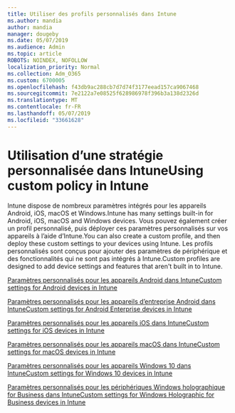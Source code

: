 ```yaml
---
title: Utiliser des profils personnalisés dans Intune
ms.author: mandia
author: mandia
manager: dougeby
ms.date: 05/07/2019
ms.audience: Admin
ms.topic: article
ROBOTS: NOINDEX, NOFOLLOW
localization_priority: Normal
ms.collection: Adm_O365
ms.custom: 6700005
ms.openlocfilehash: f43db9ac288cb7d7d74f3177eead157ca9067468
ms.sourcegitcommit: 7e2122a7e08525f628986978f396b3a138d2326d
ms.translationtype: MT
ms.contentlocale: fr-FR
ms.lasthandoff: 05/07/2019
ms.locfileid: "33661628"
---
```

# <a name="using-custom-policy-in-intune"></a><span data-ttu-id="b328d-102">Utilisation d’une stratégie personnalisée dans Intune</span><span class="sxs-lookup"><span data-stu-id="b328d-102">Using custom policy in Intune</span></span>

<span data-ttu-id="b328d-103">Intune dispose de nombreux paramètres intégrés pour les appareils Android, iOS, macOS et Windows.</span><span class="sxs-lookup"><span data-stu-id="b328d-103">Intune has many settings built-in for Android, iOS, macOS and Windows devices.</span></span> <span data-ttu-id="b328d-104">Vous pouvez également créer un profil personnalisé, puis déployer ces paramètres personnalisés sur vos appareils à l’aide d’Intune.</span><span class="sxs-lookup"><span data-stu-id="b328d-104">You can also create a custom profile, and then deploy these custom settings to your devices using Intune.</span></span> <span data-ttu-id="b328d-105">Les profils personnalisés sont conçus pour ajouter des paramètres de périphérique et des fonctionnalités qui ne sont pas intégrés à Intune.</span><span class="sxs-lookup"><span data-stu-id="b328d-105">Custom profiles are designed to add device settings and features that aren't built in to Intune.</span></span>

[<span data-ttu-id="b328d-106">Paramètres personnalisés pour les appareils Android dans Intune</span><span class="sxs-lookup"><span data-stu-id="b328d-106">Custom settings for Android devices in Intune</span></span>](https://docs.microsoft.com/intune/custom-settings-android)

[<span data-ttu-id="b328d-107">Paramètres personnalisés pour les appareils d’entreprise Android dans Intune</span><span class="sxs-lookup"><span data-stu-id="b328d-107">Custom settings for Android Enterprise devices in Intune</span></span>](https://docs.microsoft.com/intune/custom-settings-android-for-work)

[<span data-ttu-id="b328d-108">Paramètres personnalisés pour les appareils iOS dans Intune</span><span class="sxs-lookup"><span data-stu-id="b328d-108">Custom settings for iOS devices in Intune</span></span>](https://docs.microsoft.com/intune/custom-settings-ios)

[<span data-ttu-id="b328d-109">Paramètres personnalisés pour les appareils macOS dans Intune</span><span class="sxs-lookup"><span data-stu-id="b328d-109">Custom settings for macOS devices in Intune</span></span>](https://docs.microsoft.com/intune/custom-settings-macos)

[<span data-ttu-id="b328d-110">Paramètres personnalisés pour les appareils Windows 10 dans Intune</span><span class="sxs-lookup"><span data-stu-id="b328d-110">Custom settings for Windows 10 devices in Intune</span></span>](https://docs.microsoft.com/intune/custom-settings-windows-10)

[<span data-ttu-id="b328d-111">Paramètres personnalisés pour les périphériques Windows holographique for Business dans Intune</span><span class="sxs-lookup"><span data-stu-id="b328d-111">Custom settings for Windows Holographic for Business devices in Intune</span></span>](https://docs.microsoft.com/intune/custom-settings-windows-holographic)